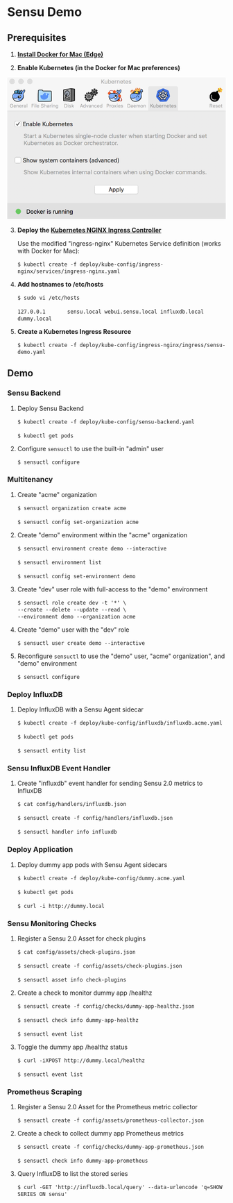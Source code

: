 # Sensu Demo

## Prerequisites

1. __[Install Docker for Mac (Edge)](https://store.docker.com/editions/community/docker-ce-desktop-mac)__

2. __Enable Kubernetes (in the Docker for Mac preferences)__

<img src="https://github.com/portertech/sensu-demo/raw/master/images/docker-kubernetes.png" width="600">

3. __Deploy the [Kubernetes NGINX Ingress Controller](https://github.com/kubernetes/ingress-nginx)__

   Use the modified "ingress-nginx" Kubernetes Service definition (works with Docker for Mac):

   ```
   $ kubectl create -f deploy/kube-config/ingress-nginx/services/ingress-nginx.yaml
   ```

4. __Add hostnames to /etc/hosts__

   ```
   $ sudo vi /etc/hosts

   127.0.0.1       sensu.local webui.sensu.local influxdb.local dummy.local
   ```

5. __Create a Kubernetes Ingress Resource__

   ```
   $ kubectl create -f deploy/kube-config/ingress-nginx/ingress/sensu-demo.yaml
   ```

## Demo

### Sensu Backend

1. Deploy Sensu Backend

   ```
   $ kubectl create -f deploy/kube-config/sensu-backend.yaml

   $ kubectl get pods
   ```

2. Configure `sensuctl` to use the built-in "admin" user

   ```
   $ sensuctl configure
   ```

### Multitenancy

1. Create "acme" organization

   ```
   $ sensuctl organization create acme

   $ sensuctl config set-organization acme
   ```

2. Create "demo" environment within the "acme" organization

   ```
   $ sensuctl environment create demo --interactive

   $ sensuctl environment list

   $ sensuctl config set-environment demo
   ```

3. Create "dev" user role with full-access to the "demo" environment

   ```
   $ sensuctl role create dev -t '*' \
   --create --delete --update --read \
   --environment demo --organization acme
   ```

4. Create "demo" user with the "dev" role

   ```
   $ sensuctl user create demo --interactive
   ```

5. Reconfigure `sensuctl` to use the "demo" user, "acme" organization", and "demo" environment

   ```
   $ sensuctl configure
   ```

### Deploy InfluxDB

1. Deploy InfluxDB with a Sensu Agent sidecar

    ```
    $ kubectl create -f deploy/kube-config/influxdb/influxdb.acme.yaml

    $ kubectl get pods

    $ sensuctl entity list
    ```

### Sensu InfluxDB Event Handler

1. Create "influxdb" event handler for sending Sensu 2.0 metrics to InfluxDB

   ```
   $ cat config/handlers/influxdb.json

   $ sensuctl create -f config/handlers/influxdb.json

   $ sensuctl handler info influxdb
   ```

### Deploy Application

1. Deploy dummy app pods with Sensu Agent sidecars

   ```
   $ kubectl create -f deploy/kube-config/dummy.acme.yaml

   $ kubectl get pods

   $ curl -i http://dummy.local
   ```

### Sensu Monitoring Checks

1. Register a Sensu 2.0 Asset for check plugins

   ```
   $ cat config/assets/check-plugins.json

   $ sensuctl create -f config/assets/check-plugins.json

   $ sensuctl asset info check-plugins
   ```

2. Create a check to monitor dummy app /healthz

   ```
   $ sensuctl create -f config/checks/dummy-app-healthz.json

   $ sensuctl check info dummy-app-healthz

   $ sensuctl event list
   ```

3. Toggle the dummy app /healthz status

   ```
   $ curl -iXPOST http://dummy.local/healthz

   $ sensuctl event list
   ```

### Prometheus Scraping

1. Register a Sensu 2.0 Asset for the Prometheus metric collector

   ```
   $ sensuctl create -f config/assets/prometheus-collector.json
   ```

2. Create a check to collect dummy app Prometheus metrics

   ```
   $ sensuctl create -f config/checks/dummy-app-prometheus.json

   $ sensuctl check info dummy-app-prometheus
   ```

3. Query InfluxDB to list the stored series

   ```
   $ curl -GET 'http://influxdb.local/query' --data-urlencode 'q=SHOW SERIES ON sensu'
   ```
